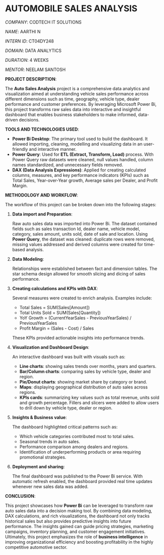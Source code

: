 # AUTOMOBILE SALES ANALYSIS

_COMPANY_: CODTECH IT SOLUTIONS

_NAME_: AARTHI N

_INTERN ID_: CT04DY248

_DOMAIN_: DATA ANALYTICS

_DURATION_: 4 WEEKS

_MENTOR_: NEELAM SANTOSH

**PROJECT DESCRIPTION**:

The **Auto Sales Analysis** project is a comprehensive data analytics and visualization aimed at understanding vehicle sales performance across different dimensions such as time, geography, vehicle type, dealer performance and customer preferences. By leveraging Microsoft Power Bi, this project transforms raw sales data into interactive and insightful dashboard that enables business stakeholders to make informed, data-driven decisions.

**TOOLS AND TECHNOLOGIES USED**:

  * **Power Bi Desktop**: The primary tool used to build the dashboard. It allowed importing, cleaning, modelling and visualizing data in an user-friendly and interactive manner.
  * **Power Query**: Used for **ETL (Extract, Transform, Load)** process. With Power Query raw datasets were cleaned, null values handled, column names standardized, and unnecessary fields removed.
  * **DAX (Data Analysis Expressions)**: Applied for creating calculated columns, measures, and key performance indicators (KPIs) such as Total Sales, Year-over-Year growth, Average sales per Dealer, and Profit Margin.

**METHODOLOGY AND WORKFLOW**:

The workflow of this project can be broken down into the following stages:

  1. **Data import and Preparation**:

     Raw auto sales data was imported into Power Bi. The dataset contained fields such as sales transaction Id, dealer name, vehicle model, category, sales amount, units sold, date of sale and location. Using **Power Query**, the dataset was cleaned: duplicate rows were removed, missing values addressed and derived columns were created for time-based analysis.

  2. **Data Modeling**:

      Relationships were established between fact and dimension tables. The star schema design allowed for smooth slicing and dicing of sales performance.

  3. **Creating calculations and KPIs with DAX**:

      Several measures were created to enrich analysis. Examples include:

       * Total Sales = SUM(Sales[Amount])
       * Total Units Sold = SUM(Sales[Quantity])
       * YoY Growth = (CurrentYearSales - PreviousYearSales) / PreviousYearSales
       * Profit Margin = (Sales - Cost) / Sales

      These KPIs provided actionable insights into performance trends.

  4. **Visualization and Dashboard Design**:

      An interactive dashboard was built with visuals such as:

       * **Line charts**: showing sales trends over months, years and quarters.
       * **Bar/Column charts**: comparing sales by vehicle type, dealer and region.
       * **Pie/Donut charts**: showing market share by category or brand.
       * **Maps**: displaying geographical distribution of auto sales across regions.
       * **KPIs cards**: summarizing key values such as total revenue, units sold and growth percentage. Fillers and slicers were added to allow users to drill down by vehicle type, dealer or region.

  5. **Insights & Business value**:

      The dashboard highlighted critical patterns such as:

        * Which vehicle categories contributed most to total sales.
        * Seasonal trends in auto sales.
        * Performance comparison among dealers and regions.
        * Identification of underperforming products or area requiring promotional strategies.

  6. **Deployment and sharing**:

      The final dashboard was published to the Power Bi service. With automatic refresh enabled, the dashboard provided real time updates whenever new sales data was added.

**CONCLUSION**:

  This project showcases how **Power Bi** can be leveraged to transform raw auto sales data into a decision making tool. By combining data modeling, DAX calculations, and rich visualizations, the dashboard not only tracks historical sales but also provides predictive insights into future performance. The insights gained can guide pricing strategies, marketing campaigns, inventory planning, and customer engagement initiatives. Ultimately, this project emphasizes the role of **business intelligence** in improving organizational efficiency and boosting profitability in the highly competitive automotive sector.
         
     
     
